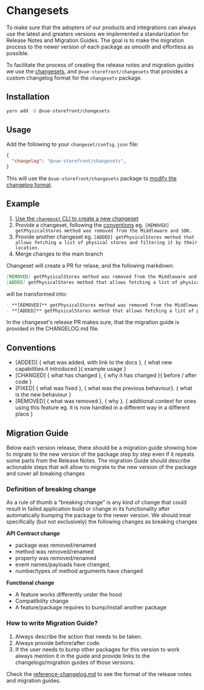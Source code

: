 # Changesets

To make sure that the adopters of our products and integrations can always use the latest and greaters versions we implemented a standarization for Release Notes and Migration Guides. The goal is to make the migration process to the newer version of each package as smooth and effortless as possible.

To facilitate the process of creating the release notes and migration guides we use the [changesets](https://github.com/changesets/changesets), and `@vue-storefront/changesets` that provides a custom changelog format for the `changesets` package.

## Installation

```sh
yarn add -D @vue-storefront/changesets
```

## Usage

Add the following to your `changeset/config.json` file:

```json
{
  "changelog": "@vue-storefront/changesets",
}
```

This will use the `@vue-storefront/changesets` package to [modify the changelog format](https://github.com/changesets/changesets/blob/main/docs/modifying-changelog-format.md). 

## Example

1. [Use the `changeset` CLI to create a new changeset](https://github.com/changesets/changesets/blob/main/docs/adding-a-changeset.md#i-am-in-a-multi-package-repository-a-mono-repo)
2. Provide a changeset, following the [conventions](#conventions) eg. `[REMOVED] getPhysicalStores method was removed from the Middleware and SDK.`
3. Provide another changeset eg. `[ADDED] getPhysicalStores method that allows fetching a list of physical stores and filtering it by their location.`
4. Merge changes to the main branch

Changeset will create a PR for relase, and the following markdown:

```md
[REMOVED] getPhysicalStores method was removed from the Middleware and SDK.
[ADDED] getPhysicalStores method that allows fetching a list of physical stores and filtering it by their location.
```

will be transformed into:

```md
- **[REMOVED]** getPhysicalStores method was removed from the Middleware and SDK.
- **[ADDED]** getPhysicalStores method that allows fetching a list of physical stores and filtering it by their location.
```

In the changeset's release PR makes sure, that the migration guide is provided in the CHANGELOG.md file.

## Conventions

- [ADDED] { what was added, with link to the docs }, { what new capabilities it introduced }{ example usage }
- [CHANGED] { what has changed }, { why it has changed }{ before / after code }
- [FIXED] { what was fixed }, { what was the previous behaviour}. { what is the new behaviour }
- [REMOVED] { what was removed }, { why }. { additional context for ones using this feature eg. it is now handled in a different way in a different place }

## Migration Guide

Below each version release, there should be a migration guide showing how to migrate to the new version of the package step by step even if it repeats some parts from the Release Notes. The migration Guide should describe actionable steps that will allow to migrate to the new version of the package  and cover all breaking changes

### Definition of breaking change

As a rule of thumb a “breaking change” is any kind of change that could result in failed application build or change in its functionality after automatically bumping the package to the newer version. We should treat specifically (but not exclusively) the following changes as breaking changes

**API Contract change**

- package was removed/renamed
- method was removed/renamed
- property was removed/renamed
- event names/payloads have changed,
- number/types of method arguments have changed

**Functional change**

- A feature works differently under the hood
- Compatibility change
- A feature/package requires to bump/install another package

### How to write Migration Guide?

1. Always describe the action that needs to be taken.
2. Always provide before/after code.
3. If the user needs to bump  other packages for this version to work always mention it in the guide and provide links to the changelogs/migration guides of those versions.

Check the [reference-changelog.md](./reference-changelog.md) to see the format of the release notes and migration guides.